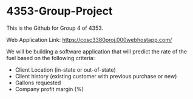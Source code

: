 # 4353-Group-Project

This is the Github for Group 4 of 4353.

Web Application Link: https://cosc3380proj.000webhostapp.com/

We will be building a software application that will predict the rate of the fuel based on the following criteria:
- Client Location (in-state or out-of-state)
- Client history (existing customer with previous purchase or new)
- Gallons requested
- Company profit margin (%)
